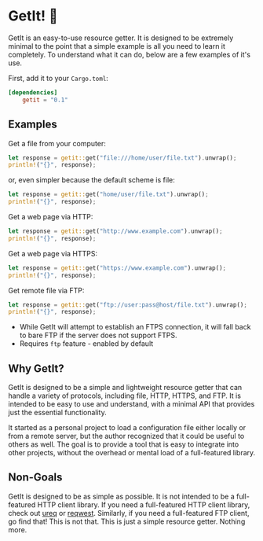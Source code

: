 # GetIt! :truck:

GetIt is an easy-to-use resource getter. It is designed to be extremely minimal to the point that a simple example is all you need to learn it completely. To understand what it can do, below are a few examples of it's use.

First, add it to your `Cargo.toml`:

```toml
[dependencies]
    getit = "0.1"
```

## Examples

Get a file from your computer:

```rust
let response = getit::get("file:///home/user/file.txt").unwrap();
println!("{}", response);
```

or, even simpler because the default scheme is file:

```rust
let response = getit::get("home/user/file.txt").unwrap();
println!("{}", response);
```

Get a web page via HTTP:

```rust
let response = getit::get("http://www.example.com").unwrap();
println!("{}", response);
```

Get a web page via HTTPS:

```rust
let response = getit::get("https://www.example.com").unwrap();
println!("{}", response);
```

Get remote file via FTP:

```rust
let response = getit::get("ftp://user:pass@host/file.txt").unwrap();
println!("{}", response);
```

- While GetIt will attempt to establish an FTPS connection, it will fall back to bare FTP if the server does not support FTPS.
- Requires `ftp` feature - enabled by default

## Why GetIt?

GetIt is designed to be a simple and lightweight resource getter that can handle a variety of protocols, including file, HTTP, HTTPS, and FTP. It is intended to be easy to use and understand, with a minimal API that provides just the essential functionality.

It started as a personal project to load a configuration file either locally or from a remote server, but the author recognized that it could be useful to others as well. The goal is to provide a tool that is easy to integrate into other projects, without the overhead or mental load of a full-featured library.

## Non-Goals

GetIt is designed to be as simple as possible. It is not intended to be a full-featured HTTP client library. If you need a full-featured HTTP client library, check out [ureq](https://github.com/algesten/ureq) or [reqwest](https://github.com/seanmonstar/reqwest). Similarly, if you need a full-featured FTP client, go find that! This is not that. This is just a simple resource getter. Nothing more.
